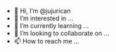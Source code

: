 - 👋 Hi, I’m @jujurican
- 👀 I’m interested in ...
- 🌱 I’m currently learning ...
- 💞️ I’m looking to collaborate on ...
- 📫 How to reach me ...

<!---
jujurican/jujurican is a ✨ special ✨ repository because its `README.md` (this file) appears on your GitHub profile.
You can click the Preview link to take a look at your changes.
--->
